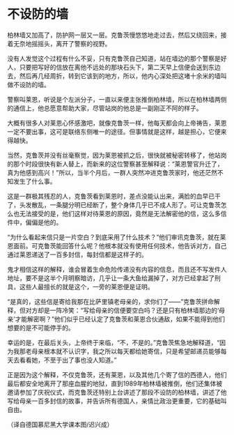 # 不设防的墙

柏林墙又加高了，防护网一层又一层。克鲁茨慢悠悠地走过去，然后又绕回来，接着无奈地摇摇头，离开了警察的视野。 

没有人发觉这个过程有什么不妥，只有克鲁茨自己知道，站在墙边的那个警察是好人，只要把写好的信放在离他不远处的那块石头下，第二天早上信便会送到东边去，然后再几经周折，转到它该到的地方，所以，他内心深处把这堵十余米的墙叫做不设防的墙。 

警察叫莱恩，听说是个左派分子，一直以来便主张推倒柏林墙，所以在柏林墙两侧的通信上，他总愿意帮助大家，尽管站岗的他总是一副刚正不阿的样子。 

大概有很多人对莱恩心怀感激吧，就像克鲁茨一样，他每天都会向上帝祷告，莱恩一定不要出事，这可是联络东侧唯一的途径。但事情就是这样，越是担心，它便来得越快。 

当然，克鲁茨并没有丝毫察觉，因为莱恩被抓之后，很快就被秘密转移了，他站岗的那个时段很快有新人替上，而新来的这位警察甚至解释说：“莱恩警官升迁了，真为他感到高兴！”所以，当半个月后，一群人突然冲进克鲁茨家时，他还茫然不知发生了什么事。 

这是一群极其残忍的人，克鲁茨看到莱恩时，差点没能认出来，满脸的血早已干了，头发散乱，一条腿分明已经断了，整个身体几乎已不成人形了。可让克鲁茨怎么也无法接受的是，他们这样对待莱恩的原因，竟然是无法解密他的信，这么多信件中，偏偏是他的。 

“为什么看起来信只是一片空白？到底采用了什么技术？”他们审讯克鲁茨，就在莱恩面前。可克鲁茨能回答什么呢？他根本就没有使用任何技术，他告诉对方，自己通过莱恩递送了一百多封信，每封信都是这样子的。 

鬼才相信这样的解释，谁会冒着生命危险传递没有内容的信息，而且还不写发件人地址，要不是这半个月明察暗访，几乎让一条大鱼给漏掉了，对方已经拿起了刑具，这些人最擅长的就是这个，一旁的莱恩便是证明。 

“是真的，这些信是寄给我那在比萨里镇老母亲的，求你们了——”克鲁茨拼命解释，但对方却是一阵冷笑：“写给母亲的信便要空白吗？还是只有柏林墙那边的‘母亲’才能解密啊？”他们似乎已经认定了克鲁茨和莱恩合伙通敌，如果不能得到他们想要的是不可能停手的。 

幸运的是，在最后关头，上帝终于来临，“不，不是的。”克鲁茨焦急地解释道，“因为我那老母亲根本就不认识字，我之所以每天都给她寄信，只是希望邮递员能够每天去看看她，不至于出了事也没人知道。” 

正是因为这个解释，不仅克鲁茨，还有莱恩，以及其他几个寄了信的西德人，他们最后都安全地离开了那座血腥的地狱，直到1989年柏林墙被推倒，他们还集体被邀请参加了庆祝仪式，而克鲁茨还特别上台讲述了那段不设防的柏林墙，讲述了他写给母亲一百多封信的故事，并告诉所有德国人，亲情比政治更重要，它的基础叫自由。 

（译自德国慕尼黑大学课本图/迟兴成）
